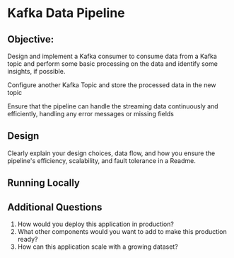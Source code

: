 # Kafka Data Pipeline

## Objective:
Design and implement a Kafka consumer to consume data
from a Kafka topic and perform some basic processing on the data and identify some insights, if possible.

Configure another Kafka Topic and store the processed data in the new topic

Ensure that the pipeline can handle the streaming data continuously and efficiently,
handling any error messages or missing fields

## Design
Clearly explain your design choices, data flow, and how you ensure the pipeline's
efficiency, scalability, and fault tolerance in a Readme.

## Running Locally

## Additional Questions
1. How would you deploy this application in production?
2. What other components would you want to add to make this production ready?
3. How can this application scale with a growing dataset?